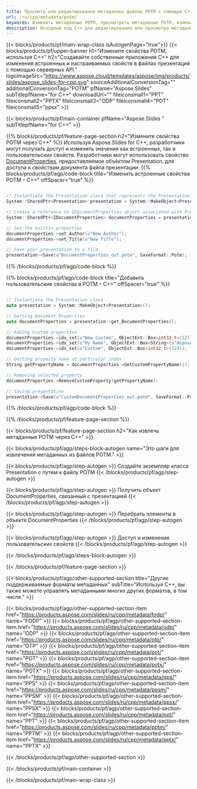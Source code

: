 ```yaml
---
title: Просмотр или редактирование метаданных файлов POTM с помощью C++
url: /ru/cpp/metadata/potm/
keywords: Изменить метаданные POTM, просмотреть метаданные POTM, изменить свойства POTM, просмотреть свойства POTM
description: Исходный код C++ для редактирования или просмотра метаданных формата POTM.
---
```


{{< blocks/products/pf/main-wrap-class isAutogenPage="true">}}
{{< blocks/products/pf/upper-banner h1="Измените свойства POTM, используя C++" h2="Создавайте собственные приложения C++ для изменения встроенных и настраиваемых свойств в файлах презентаций с помощью серверных API." logoImageSrc="https://www.aspose.cloud/templates/aspose/img/products/slides/aspose_slides-for-cpp.svg" sourceAdditionalConversionTag="" additionalConversionTag="POTM" pfName="Aspose.Slides" subTitlepfName="for C++" downloadUrl="" fileiconsmall1="PPT" fileiconsmall2="PPTX" fileiconsmall3="ODP" fileiconsmall4="POT" fileiconsmall5="ppsx" >}}

{{< blocks/products/pf/main-container pfName="Aspose.Slides " subTitlepfName="for C++" >}}

{{% blocks/products/pf/feature-page-section  h2="Измените свойства POTM через C++" %}}
Используя Aspose.Slides for C++, разработчики могут получать доступ и изменять значения как встроенных, так и пользовательских свойств. Разработчики могут использовать свойство [DocumentProperties](https://reference.aspose.com/slides/cpp/aspose.slides/documentproperties/), предоставляемое объектом Presentation, для доступа к свойствам документа файла презентации.
{{% blocks/products/pf/agp/code-block title="Изменить встроенные свойства POTM – C++" offSpacer="true" %}}

```cpp

// Instantiate the Presentation class that represents the Presentation
System::SharedPtr<Presentation> presentation = System::MakeObject<Presentation>(u"presentation.potm");

// Create a reference to IDocumentProperties object associated with Presentation
System::SharedPtr<IDocumentProperties> documentProperties = presentation->get_DocumentProperties();

// Set the builtin properties
documentProperties->set_Author(u"New Author");
documentProperties->set_Title(u"New Title");

// Save your presentation to a file
presentation->Save(u"DocumentProperties_out.potm", SaveFormat::Potm);
```

{{% /blocks/products/pf/agp/code-block %}}

{{% blocks/products/pf/agp/code-block title="Добавить пользовательские свойства в POTM – C++" offSpacer="true" %}}

```cpp

// Instantiate the Presentation class
auto presentation = System::MakeObject<Presentation>();

// Getting Document Properties
auto documentProperties = presentation->get_DocumentProperties();

// Adding Custom properties
documentProperties->idx_set(u"New Custom", ObjectExt::Box<int32_t>(12));
documentProperties->idx_set(u"My Name", ObjectExt::Box<String>(u"Aspose Metadata Editor"));
documentProperties->idx_set(u"Custom", ObjectExt::Box<int32_t>(124));

// Getting property name at particular index
String getPropertyName = documentProperties->GetCustomPropertyName(2);

// Removing selected property
documentProperties->RemoveCustomProperty(getPropertyName);

// Saving presentation
presentation->Save(u"CustomDocumentProperties_out.potm", SaveFormat::Potm);
```

{{% /blocks/products/pf/agp/code-block %}}

{{% /blocks/products/pf/feature-page-section %}}

{{< blocks/products/pf/feature-page-section  h2="Как извлечь метаданные POTM через C++" >}}

{{< blocks/products/pf/agp/steps-block-autogen name="Это шаги для извлечения метаданных из файлов POTM." >}}

{{< blocks/products/pf/agp/step-autogen >}}
Создайте экземпляр класса Presentation с путем к файлу POTM
{{< /blocks/products/pf/agp/step-autogen >}}

{{< blocks/products/pf/agp/step-autogen >}}
Получить объект DocumentProperties, связанный с презентацией
{{< /blocks/products/pf/agp/step-autogen >}}

{{< blocks/products/pf/agp/step-autogen >}}
Перебрать элементы в объекте DocumentProperties
{{< /blocks/products/pf/agp/step-autogen >}}

{{< blocks/products/pf/agp/step-autogen >}}
Доступ и изменение пользовательских свойств
{{< /blocks/products/pf/agp/step-autogen >}}

{{< /blocks/products/pf/agp/steps-block-autogen >}}

{{< /blocks/products/pf/feature-page-section >}}

{{< blocks/products/pf/agp/other-supported-section title="Другие поддерживаемые форматы метаданных" subTitle="Используя C++, вы также можете управлять метаданными многих других форматов, в том числе." >}}

{{< blocks/products/pf/agp/other-supported-section-item href="https://products.aspose.com/slides/ru/cpp/metadata/fodp/" name="FODP" >}}
{{< blocks/products/pf/agp/other-supported-section-item href="https://products.aspose.com/slides/ru/cpp/metadata/odp/" name="ODP" >}}
{{< blocks/products/pf/agp/other-supported-section-item href="https://products.aspose.com/slides/ru/cpp/metadata/otp/" name="OTP" >}}
{{< blocks/products/pf/agp/other-supported-section-item href="https://products.aspose.com/slides/ru/cpp/metadata/pot/" name="POT" >}}
{{< blocks/products/pf/agp/other-supported-section-item href="https://products.aspose.com/slides/ru/cpp/metadata/potx/" name="POTX" >}}
{{< blocks/products/pf/agp/other-supported-section-item href="https://products.aspose.com/slides/ru/cpp/metadata/pps/" name="PPS" >}}
{{< blocks/products/pf/agp/other-supported-section-item href="https://products.aspose.com/slides/ru/cpp/metadata/ppsm/" name="PPSM" >}}
{{< blocks/products/pf/agp/other-supported-section-item href="https://products.aspose.com/slides/ru/cpp/metadata/ppsx/" name="PPSX" >}}
{{< blocks/products/pf/agp/other-supported-section-item href="https://products.aspose.com/slides/ru/cpp/metadata/ppt/" name="PPT" >}}
{{< blocks/products/pf/agp/other-supported-section-item href="https://products.aspose.com/slides/ru/cpp/metadata/pptm/" name="PPTM" >}}
{{< blocks/products/pf/agp/other-supported-section-item href="https://products.aspose.com/slides/ru/cpp/metadata/pptx/" name="PPTX" >}}


{{< /blocks/products/pf/agp/other-supported-section >}}

{{< /blocks/products/pf/main-container >}}
    
{{< /blocks/products/pf/main-wrap-class >}}